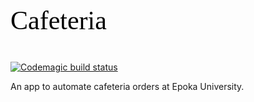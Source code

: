 <link href="https://fonts.googleapis.com/css?family=Josefin+Sans&display=swap" rel="stylesheet">
<p style="font-size: 3em; font-family: 'Josefin Sans'; color: black;">Cafeteria</p>

[![Codemagic build status](https://api.codemagic.io/apps/5debd076df9d1019eee3e4a3/5debd076df9d1019eee3e4a2/status_badge.svg)](https://codemagic.io/apps/5debd076df9d1019eee3e4a3/5debd076df9d1019eee3e4a2/latest_build)

An app to automate cafeteria orders at Epoka University.